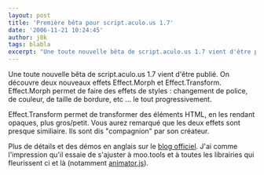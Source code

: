 ```yaml
---
layout: post
title: 'Première bêta pour script.aculo.us 1.7'
date: '2006-11-21 10:24:45'
author: j0k
tags: blabla
excerpt: "Une toute nouvelle bêta de script.aculo.us 1.7 vient d'être publié. On découvre deux nouveaux effets Effect.Morph et Effect.Transform.     \nEffect.Morph permet de faire des effets de styles : changement de police, de couleur, de taille de bordure, etc ... le tout progressivement.  \n  \nEffect.Transform permet de transformer des éléments HTML, en les      …"
---
```


Une toute nouvelle bêta de script.aculo.us 1.7 vient d'être publié. On découvre deux nouveaux effets Effect.Morph et Effect.Transform.
Effect.Morph permet de faire des effets de styles : changement de police, de couleur, de taille de bordure, etc ... le tout progressivement.

Effect.Transform permet de transformer des éléments HTML, en les rendant opaques, plus gros/petit. Vous aurez remarqué que les deux effets sont presque similiaire. Ils sont dis &quot;compagnion&quot; par son créateur.

Plus de détails et des démos en anglais sur le [blog officiel](http://mir.aculo.us/2006/11/21/script-aculo-us-hits-1-7-beta).   J'ai comme l'impression qu'il essaie de s'ajuster à moo.tools et à toutes les librairies qui fleurissent ci et là (notamment [animator.js](http://www.j0k3r.net/news-animator-js-pour-faire-des-effets-mais-en-css-1582.html)).
